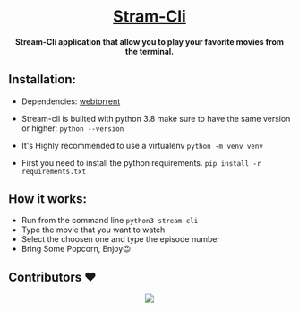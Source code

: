 <h1 align="center"><u>Stram-Cli</u></h1>
<h4 align="center"> Stream-Cli application that allow you to play your favorite movies from the terminal.</h4>

## Installation:
* Dependencies: [webtorrent](https://github.com/webtorrent/webtorrent)
* Stream-cli is builted with python 3.8 make sure to have the same version or higher:
`python --version`

* It's Highly recommended to use a virtualenv
`python -m venv venv`

* First you need to install the python requirements.
`pip install -r requirements.txt`

<!-- * Add the run permission to the file.
`sudo chmod +x ~/.stream-cli/stream-cli`
 -->
<!-- * Add an alias to your `~/.bashrc` or `~/.zshrc`
	* bash : `echo "alias stream-cli='~/.stream-cli/stream-cli'" >> ~/.bashrc`
	* zsh: `echo "alias stream-cli='~/.stream-cli/stream-cli'" >> ~/.zshrc` -->

## How it works:
* Run from the command line `python3 stream-cli`
* Type the movie that you want to watch
* Select the choosen one and type the episode number
* Bring Some Popcorn, Enjoy😉

## Contributors ❤️
<div align="center">
	<a href="https://github.com/red-elka/stream-cli/graphs/contributors">
  	<img src="https://contrib.rocks/image?repo=red-elka/stream-cli" />
	</a>
</div>
